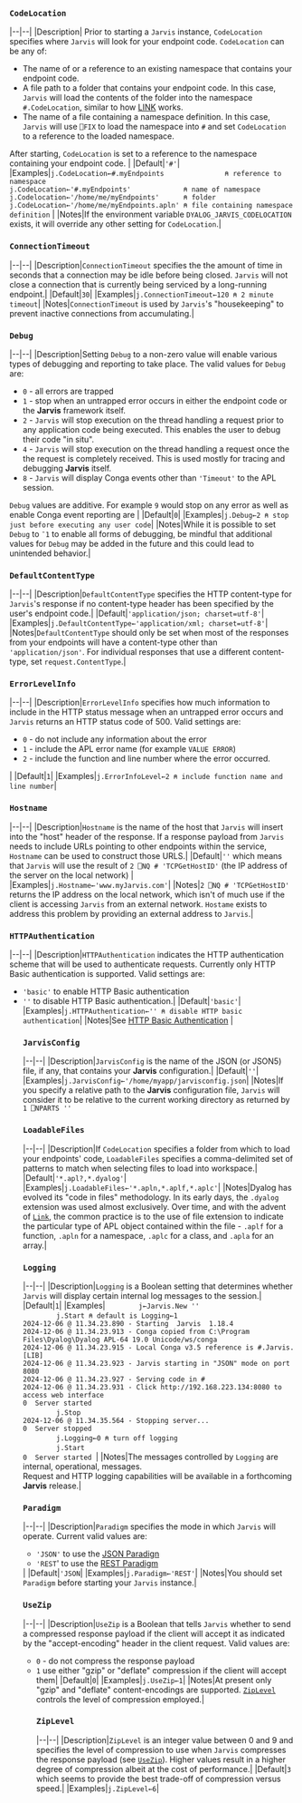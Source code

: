 ### `CodeLocation`
|--|--|
|Description| Prior to starting a `Jarvis` instance, `CodeLocation` specifies where `Jarvis` will look for your endpoint code. `CodeLocation` can be any of:<ul><li>The name of or a reference to an existing namespace that contains your endpoint code.</li><li>A file path to a folder that contains your endpoint code. In this case, `Jarvis` will load the contents of the folder into the namespace `#.CodeLocation`, similar to how [LINK](https://dyalog.github.io/link) works.</li><li>The name of a file containing a namespace definition. In this case, `Jarvis` will use `⎕FIX` to load the namespace into `#` and set `CodeLocation` to a reference to the loaded namespace.</li></ul>After starting, `CodeLocation` is set to a reference to the namespace containing your endpoint code. |
|Default|`'#'`|
|Examples|`j.CodeLocation←#.myEndpoints               ⍝ reference to namespace` <br>`j.CodeLocation←'#.myEndpoints'             ⍝ name of namespace`<br>`j.Codelocation←'/home/me/myEndpoints'      ⍝ folder`<br>`j.CodeLocation←'/home/me/myEndpoints.apln' ⍝ file containing namespace definition` |
|Notes|If the environment variable `DYALOG_JARVIS_CODELOCATION` exists, it will override any other setting for `CodeLocation`.|

### `ConnectionTimeout`
|--|--|
|Description|`ConnectionTimeout` specifies the the amount of time in seconds that a connection may be idle before being closed. `Jarvis` will not close a connection that is currently being serviced by a long-running endpoint.|
|Default|`30`|
|Examples|`j.ConnectionTimeout←120 ⍝ 2 minute timeout`|
|Notes|`ConnectionTimeout` is used by `Jarvis`'s "housekeeping" to prevent inactive connections from accumulating.|

### `Debug`
|--|--|
|Description|Setting `Debug` to a non-zero value will enable various types of debugging and reporting to take place. The valid values for `Debug` are:<ul><li>`0` - all errors are trapped</li><li>`1` - stop when an untrapped error occurs in either the endpoint code or the **Jarvis** framework itself.</li><li>`2` - `Jarvis` will stop execution on the thread handling a request prior to any application code being executed.  This enables the user to debug their code "in situ".</li><li>`4` - `Jarvis` will stop execution on the thread handling a request once the the request is completely received. This is used mostly for tracing and debugging **Jarvis** itself.</li><li>`8` - `Jarvis` will display Conga events other than `'Timeout'` to the APL session.</li></ul>`Debug` values are additive. For example `9` would stop on any error as well as enable Conga event reporting are |
|Default|`0`|
|Examples|`j.Debug←2 ⍝ stop just before executing any user code`|
|Notes|While it is possible to set `Debug` to `¯1` to enable all forms of debugging, be mindful that additional values for `Debug` may be added in the future and this could lead to unintended behavior.|

### `DefaultContentType`
|--|--|
|Description|`DefaultContentType` specifies the HTTP content-type for `Jarvis`'s response if no content-type header has been specified by the user's endpoint code.|
|Default|`'application/json; charset=utf-8'`|
|Examples|`j.DefaultContentType←'application/xml; charset=utf-8'`|
|Notes|`DefaultContentType` should only be set when most of the responses from your endpoints will have a content-type other than `'application/json'`. For individual responses that use a different content-type, set `request.ContentType`.| 

### `ErrorLevelInfo`
|--|--|
|Description|`ErrorLevelInfo` specifies how much information to include in the HTTP status message when an untrapped error occurs and `Jarvis` returns an HTTP status code of 500. Valid settings are:<ul><li>`0` - do not include any information about the error</li><li>`1` - include the APL error name (for example `VALUE ERROR`)</li><li>`2` - include the function and line number where the error occurred.</li></ul>|
|Default|`1`|
|Examples|`j.ErrorInfoLevel←2 ⍝ include function name and line number`|

### `Hostname`
|--|--|
|Description|`Hostname` is the name of the host that `Jarvis` will insert into the "host" header of the response. If a response payload from `Jarvis` needs to include URLs pointing to other endpoints within the service, `Hostname` can be used to construct those URLS.|
|Default|`''` which means that `Jarvis` will use the result of `2 ⎕NQ # 'TCPGetHostID'` (the IP address of the server on the local network) |
|Examples|`j.Hostname←'www.myJarvis.com'`|
|Notes|`2 ⎕NQ # 'TCPGetHostID'` returns the IP address on the local network, which isn't of much use if the client is accessing `Jarvis` from an external network. `Hostame` exists to address this problem by providing an external address to `Jarvis`.|

### `HTTPAuthentication`
|--|--|
|Description|`HTTPAuthentication` indicates the HTTP authentication scheme that will be used to authenticate requests. Currently only HTTP Basic authentication is supported. Valid settings are:<ul><li>`'basic'` to enable HTTP Basic authentication</li><li>`''` to disable HTTP Basic authentication.|
|Default|`'basic'`|
|Examples|`j.HTTPAuthentication←'' ⍝ disable HTTP basic authentication`|
|Notes|See [HTTP Basic Authentication](./security.md) |

### `JarvisConfig`
|--|--|
|Description|`JarvisConfig` is the name of the JSON (or JSON5) file, if any, that contains your **Jarvis** configuration.|
|Default|`''`|
|Examples|`j.JarvisConfig←'/home/myapp/jarvisconfig.json`|
|Notes|If you specify a relative path to the **Jarvis** configuration file, `Jarvis` will consider it to be relative to the current working directory as returned by `1 ⎕NPARTS ''` 

### `LoadableFiles`
|--|--|
|Description|If `CodeLocation` specifies a folder from which to load your endpoints' code, `LoadableFiles` specifies a comma-delimited set of patterns to match when selecting files to load into workspace.|
|Default|`'*.apl?,*.dyalog'`|
|Examples|`j.LoadableFiles←'*.apln,*.aplf,*.aplc'`|
|Notes|Dyalog has evolved its "code in files" methodology. In its early days, the `.dyalog` extension was used almost exclusively. Over time, and with the advent of [`Link`](https://dyalog.github.io/link), the common practice is to the use of file extension to indicate the particular type of APL object contained within the file - `.aplf` for a function, `.apln` for a namespace, `.aplc` for a class, and `.apla` for an array.|

### `Logging`
|--|--|
|Description|`Logging` is a Boolean setting that determines whether `Jarvis` will display certain internal log messages to the session.|
|Default|`1`|
|Examples|&nbsp;&nbsp;&nbsp;&nbsp;&nbsp;&nbsp;&nbsp;&nbsp;&nbsp;&nbsp;&nbsp;&nbsp;&nbsp;&nbsp;&nbsp;`j←Jarvis.New ''`<br>&nbsp;&nbsp;&nbsp;&nbsp;&nbsp;&nbsp;&nbsp;&nbsp;&nbsp;&nbsp;&nbsp;&nbsp;&nbsp;&nbsp;&nbsp;`j.Start ⍝ default is Logging←1`<br>`2024-12-06 @ 11.34.23.890 - Starting  Jarvis  1.18.4`<br>`2024-12-06 @ 11.34.23.913 - Conga copied from C:\Program Files\Dyalog\Dyalog APL-64 19.0 Unicode/ws/conga`<br>`2024-12-06 @ 11.34.23.915 - Local Conga v3.5 reference is #.Jarvis.[LIB]`<br>`2024-12-06 @ 11.34.23.923 - Jarvis starting in "JSON" mode on port 8080`<br>`2024-12-06 @ 11.34.23.927 - Serving code in #`<br>`2024-12-06 @ 11.34.23.931 - Click http://192.168.223.134:8080 to access web interface`<br>`0  Server started`<br>&nbsp;&nbsp;&nbsp;&nbsp;&nbsp;&nbsp;&nbsp;&nbsp;&nbsp;&nbsp;&nbsp;&nbsp;&nbsp;&nbsp;&nbsp;`j.Stop`<br>`2024-12-06 @ 11.34.35.564 - Stopping server...`<br>`0  Server stopped `<br>&nbsp;&nbsp;&nbsp;&nbsp;&nbsp;&nbsp;&nbsp;&nbsp;&nbsp;&nbsp;&nbsp;&nbsp;&nbsp;&nbsp;&nbsp;`j.Logging←0 ⍝ turn off logging`<br>&nbsp;&nbsp;&nbsp;&nbsp;&nbsp;&nbsp;&nbsp;&nbsp;&nbsp;&nbsp;&nbsp;&nbsp;&nbsp;&nbsp;&nbsp;`j.Start`<br>`0  Server started `|
|Notes|The messages controlled by `Logging` are internal, operational, messages.<br>Request and HTTP logging capabilities will be available in a forthcoming **Jarvis** release.|

### `Paradigm`
|--|--|
|Description|`Paradigm` specifies the mode in which `Jarvis` will operate. Current valid values are:<ul><li>`'JSON'` to use the [JSON Paradign](json.md)</li><li>`'REST`' to use the [REST Paradigm](.rest.md)</li></ul>|
|Default|`'JSON`|
|Examples|`j.Paradigm←'REST'`|
|Notes|You should set `Paradigm` before starting your `Jarvis` instance.|

### `UseZip`
|--|--|
|Description|`UseZip` is a Boolean that tells `Jarvis` whether to send a compressed response payload if the client will accept it as indicated by the "accept-encoding" header in the client request. Valid values are:<ul><li>`0` - do not compress the response payload</li><li>`1` use either "gzip" or "deflate" compression if the client will accept them|
|Default|`0`|
|Examples|`j.UseZip←1`|
|Notes|At present only "gzip" and "deflate" content-encodings are supported. [`ZipLevel`](#ziplevel) controls the level of compression employed.|

### `ZipLevel`
|--|--|
|Description|`ZipLevel` is an integer value between 0 and 9 and specifies the level of compression to use when `Jarvis` compresses the response payload (see [`UseZip`](#usezip)). Higher values result in a higher degree of compression albeit at the cost of performance.|
|Default|`3` which seems to provide the best trade-off of compression versus speed.|
|Examples|`j.ZipLevel←6`|